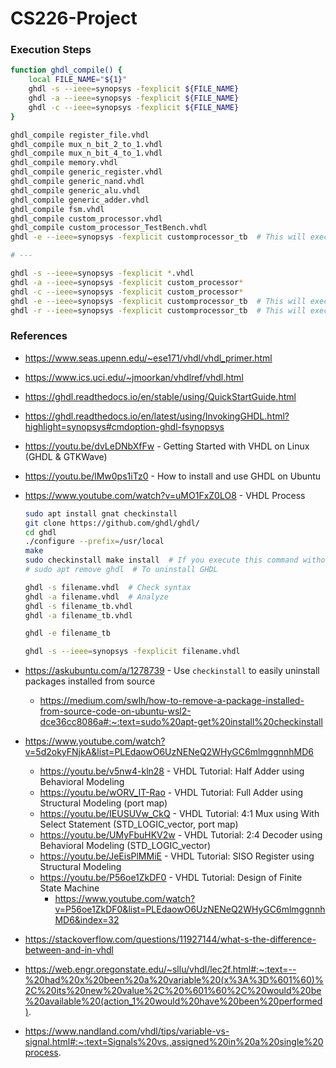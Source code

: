 # CS226-Project

### Execution Steps
```sh
function ghdl_compile() {
    local FILE_NAME="${1}"
    ghdl -s --ieee=synopsys -fexplicit ${FILE_NAME}
    ghdl -a --ieee=synopsys -fexplicit ${FILE_NAME}
    ghdl -c --ieee=synopsys -fexplicit ${FILE_NAME}
}

ghdl_compile register_file.vhdl
ghdl_compile mux_n_bit_2_to_1.vhdl
ghdl_compile mux_n_bit_4_to_1.vhdl
ghdl_compile memory.vhdl
ghdl_compile generic_register.vhdl
ghdl_compile generic_nand.vhdl
ghdl_compile generic_alu.vhdl
ghdl_compile generic_adder.vhdl
ghdl_compile fsm.vhdl
ghdl_compile custom_processor.vhdl
ghdl_compile custom_processor_TestBench.vhdl
ghdl -e --ieee=synopsys -fexplicit customprocessor_tb  # This will execute the test bench

# ---

ghdl -s --ieee=synopsys -fexplicit *.vhdl
ghdl -a --ieee=synopsys -fexplicit custom_processor*
ghdl -c --ieee=synopsys -fexplicit custom_processor*
ghdl -e --ieee=synopsys -fexplicit customprocessor_tb  # This will execute the test bench
ghdl -r --ieee=synopsys -fexplicit customprocessor_tb  # This will execute the test bench
```

### References

- https://www.seas.upenn.edu/~ese171/vhdl/vhdl_primer.html
- https://www.ics.uci.edu/~jmoorkan/vhdlref/vhdl.html
- https://ghdl.readthedocs.io/en/stable/using/QuickStartGuide.html
- https://ghdl.readthedocs.io/en/latest/using/InvokingGHDL.html?highlight=synopsys#cmdoption-ghdl-fsynopsys
- https://youtu.be/dvLeDNbXfFw - Getting Started with VHDL on Linux (GHDL & GTKWave)
- https://youtu.be/lMw0ps1iTz0 - How to install and use GHDL on Ubuntu
- https://www.youtube.com/watch?v=uMO1FxZ0LO8 - VHDL Process

  ```sh
  sudo apt install gnat checkinstall
  git clone https://github.com/ghdl/ghdl/
  cd ghdl
  ./configure --prefix=/usr/local
  make
  sudo checkinstall make install  # If you execute this command without "--install=no" flag, it will automatically create deb package and install it on your system.
  # sudo apt remove ghdl  # To uninstall GHDL

  ghdl -s filename.vhdl  # Check syntax
  ghdl -a filename.vhdl  # Analyze
  ghdl -s filename_tb.vhdl
  ghdl -a filename_tb.vhdl

  ghdl -e filename_tb

  ghdl -s --ieee=synopsys -fexplicit filename.vhdl
  ```

- https://askubuntu.com/a/1278739 - Use `checkinstall` to easily uninstall packages installed from source
  - https://medium.com/swlh/how-to-remove-a-package-installed-from-source-code-on-ubuntu-wsl2-dce36cc8086a#:~:text=sudo%20apt-get%20install%20checkinstall
- https://www.youtube.com/watch?v=5d2okyFNjkA&list=PLEdaowO6UzNENeQ2WHyGC6mlmggnnhMD6
  - https://youtu.be/v5nw4-kln28 - VHDL Tutorial: Half Adder using Behavioral Modeling
  - https://youtu.be/wORV_IT-Rao - VHDL Tutorial: Full Adder using Structural Modeling (port map)
  - https://youtu.be/IEUSUVw_CkQ - VHDL Tutorial: 4:1 Mux using With Select Statement (STD_LOGIC_vector, port map)
  - https://youtu.be/UMyFbuHKV2w - VHDL Tutorial: 2:4 Decoder using Behavioral Modeling (STD_LOGIC_vector)
  - https://youtu.be/JeEisPlMMiE - VHDL Tutorial: SISO Register using Structural Modeling
  - https://youtu.be/P56oe1ZkDF0 - VHDL Tutorial: Design of Finite State Machine
    - https://www.youtube.com/watch?v=P56oe1ZkDF0&list=PLEdaowO6UzNENeQ2WHyGC6mlmggnnhMD6&index=32
- https://stackoverflow.com/questions/11927144/what-s-the-difference-between-and-in-vhdl
- https://web.engr.oregonstate.edu/~sllu/vhdl/lec2f.html#:~:text=--%20had%20x%20been%20a%20variable%20(x%3A%3D%601%60)%2C%20its%20new%20value%2C%20%601%60%2C%20would%20be%20available%20(action_1%20would%20have%20been%20performed).
- https://www.nandland.com/vhdl/tips/variable-vs-signal.html#:~:text=Signals%20vs.,assigned%20in%20a%20single%20process.
